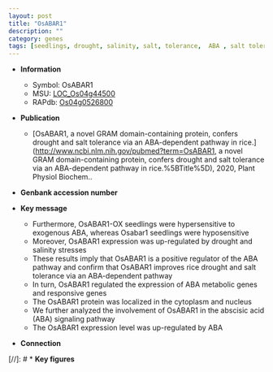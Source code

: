 ```yaml
---
layout: post
title: "OsABAR1"
description: ""
category: genes
tags: [seedlings, drought, salinity, salt, tolerance,  ABA , salt tolerance, cytoplasm, nucleus, salinity stress, abscisic acid, ABA]
---
```


* **Information**  
    + Symbol: OsABAR1  
    + MSU: [LOC_Os04g44500](http://rice.uga.edu/cgi-bin/ORF_infopage.cgi?orf=LOC_Os04g44500)  
    + RAPdb: [Os04g0526800](http://rapdb.dna.affrc.go.jp/viewer/gbrowse_details/irgsp1?name=Os04g0526800)  

* **Publication**  
    + [OsABAR1, a novel GRAM domain-containing protein, confers drought and salt tolerance via an ABA-dependent pathway in rice.](http://www.ncbi.nlm.nih.gov/pubmed?term=OsABAR1, a novel GRAM domain-containing protein, confers drought and salt tolerance via an ABA-dependent pathway in rice.%5BTitle%5D), 2020, Plant Physiol Biochem..

* **Genbank accession number**  

* **Key message**  
    + Furthermore, OsABAR1-OX seedlings were hypersensitive to exogenous ABA, whereas Osabar1 seedlings were hyposensitive
    + Moreover, OsABAR1 expression was up-regulated by  drought and salinity stresses
    + These results imply that OsABAR1 is a positive regulator of the ABA pathway and confirm that OsABAR1 improves rice drought and salt tolerance via an ABA-dependent pathway
    + In turn, OsABAR1 regulated the expression of ABA metabolic genes and responsive genes
    + The OsABAR1 protein was localized in  the cytoplasm and nucleus
    + We further analyzed the involvement of OsABAR1 in the abscisic acid (ABA) signaling pathway
    + The OsABAR1 expression level was up-regulated by ABA

* **Connection**  

[//]: # * **Key figures**  


